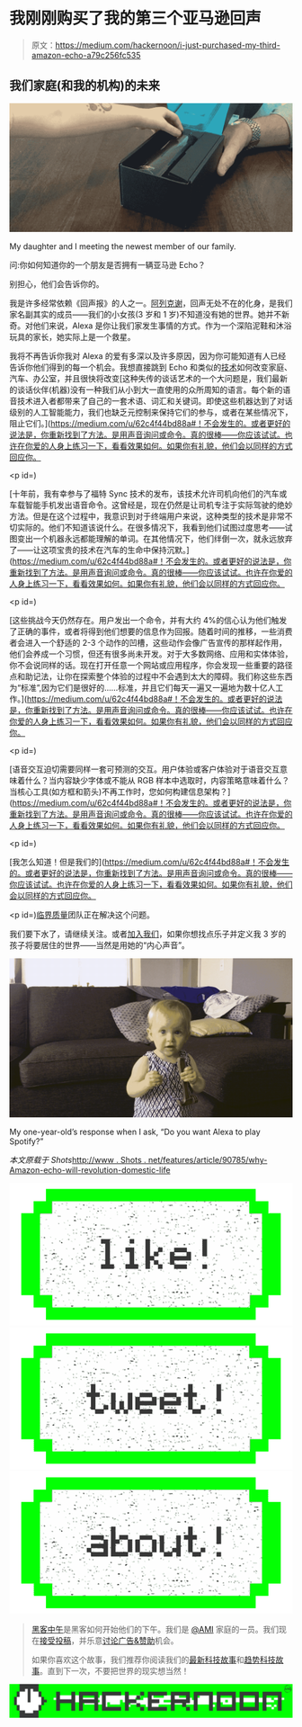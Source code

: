# 我刚刚购买了我的第三个亚马逊回声

> 原文：<https://medium.com/hackernoon/i-just-purchased-my-third-amazon-echo-a79c256fc535>

## 我们家庭(和我的机构)的未来

![](img/4910be7e02e6dfb3237f76ec1854432e.png)

My daughter and I meeting the newest member of our family.

问:你如何知道你的一个朋友是否拥有一辆亚马逊 Echo？

别担心，他们会告诉你的。

我是许多经常依赖《回声报》的人之一。[阿列克谢](https://hackernoon.com/tagged/alexa)，回声无处不在的化身，是我们家名副其实的成员——我们的小女孩(3 岁和 1 岁)不知道没有她的世界。她并不新奇。对他们来说，Alexa 是你让我们家发生事情的方式。作为一个深陷泥鞋和沐浴玩具的家长，她实际上是一个救星。

我将不再告诉你我对 Alexa 的爱有多深以及许多原因，因为你可能知道有人已经告诉你他们得到的每一个机会。我想直接跳到 Echo 和类似的[技术](https://hackernoon.com/tagged/technology)如何改变家庭、汽车、办公室，并且很快将改变[这种失传的谈话艺术的一个大问题是，我们最新的谈话伙伴(机器)没有一种我们从小到大一直使用的众所周知的语言。每个新的语音技术进入者都带来了自己的一套术语、词汇和关键词。即使这些机器达到了对话级别的人工智能能力，我们也缺乏元控制来保持它们的参与，或者在某些情况下，阻止它们。](https://medium.com/u/62c4f44bd88a#！不会发生的。或者更好的说法是，你重新找到了方法。是用声音询问或命令。真的很棒——你应该试试。也许在你爱的人身上练习一下，看看效果如何。如果你有礼貌，他们会以同样的方式回应你。</p><p id=)

[十年前，我有幸参与了福特 Sync 技术的发布，该技术允许司机向他们的汽车或车载智能手机发出语音命令。这曾经是，现在仍然是让司机专注于实际驾驶的绝妙方法。但是在这个过程中，我意识到对于终端用户来说，这种类型的技术是非常不切实际的。他们不知道该说什么。在很多情况下，我看到他们试图过度思考——试图变出一个机器永远都能理解的单词。在其他情况下，他们绊倒一次，就永远放弃了——让这项宝贵的技术在汽车的生命中保持沉默。](https://medium.com/u/62c4f44bd88a#！不会发生的。或者更好的说法是，你重新找到了方法。是用声音询问或命令。真的很棒——你应该试试。也许在你爱的人身上练习一下，看看效果如何。如果你有礼貌，他们会以同样的方式回应你。</p><p id=)

[这些挑战今天仍然存在。用户发出一个命令，并有大约 4%的信心认为他们触发了正确的事件，或者将得到他们想要的信息作为回报。随着时间的推移，一些消费者会进入一个舒适的 2-3 个动作的凹槽，这些动作会像广告宣传的那样起作用，他们会养成一个习惯，但还有很多尚未开发。对于大多数网络、应用和实体体验，你不会说同样的话。现在打开任意一个网站或应用程序，你会发现一些重要的路径点和助记法，让你在探索整个体验的过程中不会遇到太大的障碍。我们称这些东西为“标准”,因为它们是很好的……标准，并且它们每天一遍又一遍地为数十亿人工作。](https://medium.com/u/62c4f44bd88a#！不会发生的。或者更好的说法是，你重新找到了方法。是用声音询问或命令。真的很棒——你应该试试。也许在你爱的人身上练习一下，看看效果如何。如果你有礼貌，他们会以同样的方式回应你。</p><p id=)

[语音交互迫切需要同样一套可预测的交互。用户体验或客户体验对于语音交互意味着什么？当内容缺少字体或不能从 RGB 样本中选取时，内容策略意味着什么？当核心工具(如方框和箭头)不再工作时，您如何构建信息架构？](https://medium.com/u/62c4f44bd88a#！不会发生的。或者更好的说法是，你重新找到了方法。是用声音询问或命令。真的很棒——你应该试试。也许在你爱的人身上练习一下，看看效果如何。如果你有礼貌，他们会以同样的方式回应你。</p><p id=)

[我怎么知道！但是我们的](https://medium.com/u/62c4f44bd88a#！不会发生的。或者更好的说法是，你重新找到了方法。是用声音询问或命令。真的很棒——你应该试试。也许在你爱的人身上练习一下，看看效果如何。如果你有礼貌，他们会以同样的方式回应你。</p><p id=)[临界质量](https://medium.com/u/62c4f44bd88a?source=post_page-----a79c256fc535--------------------------------)团队正在解决这个问题。

我们要下水了，请继续关注。或者[加入我们](http://www.criticalmass.com/join)，如果你想找点乐子并定义我 3 岁的孩子将要居住的世界——当然是用她的“内心声音”。

![](img/865a9bb7962e7350f1c062a1be117573.png)

My one-year-old’s response when I ask, “Do you want Alexa to play Spotify?”

*本文原载于 Shots*[http://www . Shots . net/features/article/90785/why-Amazon-echo-will-revolution-domestic-life](http://www.shots.net/features/article/90785/why-amazon-echo-will-revolutionise-domestic-life)

[![](img/50ef4044ecd4e250b5d50f368b775d38.png)](http://bit.ly/HackernoonFB)[![](img/979d9a46439d5aebbdcdca574e21dc81.png)](https://goo.gl/k7XYbx)[![](img/2930ba6bd2c12218fdbbf7e02c8746ff.png)](https://goo.gl/4ofytp)

> [黑客中午](http://bit.ly/Hackernoon)是黑客如何开始他们的下午。我们是 [@AMI](http://bit.ly/atAMIatAMI) 家庭的一员。我们现在[接受投稿](http://bit.ly/hackernoonsubmission)，并乐意[讨论广告&赞助](mailto:partners@amipublications.com)机会。
> 
> 如果你喜欢这个故事，我们推荐你阅读我们的[最新科技故事](http://bit.ly/hackernoonlatestt)和[趋势科技故事](https://hackernoon.com/trending)。直到下一次，不要把世界的现实想当然！

[![](img/be0ca55ba73a573dce11effb2ee80d56.png)](https://goo.gl/Ahtev1)